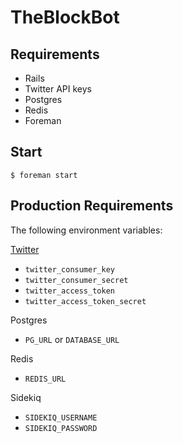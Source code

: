 # TheBlockBot

## Requirements

 * Rails
 * Twitter API keys
 * Postgres
 * Redis
 * Foreman

## Start

`$ foreman start`

## Production Requirements

The following environment variables:

[Twitter](https://apps.twitter.com/)
 * `twitter_consumer_key`
 * `twitter_consumer_secret`
 * `twitter_access_token`
 * `twitter_access_token_secret`

Postgres
 * `PG_URL` or `DATABASE_URL`

Redis
 * `REDIS_URL`

Sidekiq
 * `SIDEKIQ_USERNAME`
 * `SIDEKIQ_PASSWORD`
